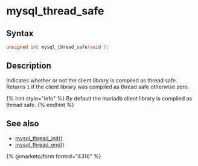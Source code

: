 # mysql\_thread\_safe

## Syntax

```c
unsigned int mysql_thread_safe(void );
```

## Description

Indicates whether or not the client library is compiled as thread safe. Returns `1` if the client library was compiled as thread safe otherwise zero.

{% hint style="info" %}
By default the mariadb client library is compiled as thread safe.
{% endhint %}

## See also

* [mysql\_thread\_init()](mysql_thread_init.md)
* [mysql\_thread\_end()](mysql_thread_end.md)

{% @marketo/form formid="4316" %}
